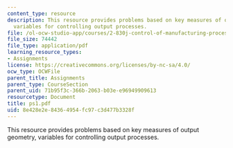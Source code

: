 ```yaml
---
content_type: resource
description: This resource provides problems based on key measures of output geometry,
  variables for controlling output processes.
file: /ol-ocw-studio-app/courses/2-830j-control-of-manufacturing-processes-sma-6303-spring-2008/8e428e2e84364954fc97c3d477b3328f_ps1.pdf
file_size: 74442
file_type: application/pdf
learning_resource_types:
- Assignments
license: https://creativecommons.org/licenses/by-nc-sa/4.0/
ocw_type: OCWFile
parent_title: Assignments
parent_type: CourseSection
parent_uid: 71b95f3c-366b-2063-b03e-e96949909613
resourcetype: Document
title: ps1.pdf
uid: 8e428e2e-8436-4954-fc97-c3d477b3328f
---
```

This resource provides problems based on key measures of output geometry, variables for controlling output processes.
